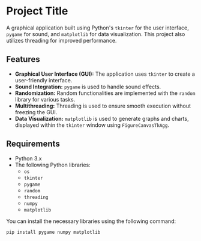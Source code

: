 # Project Title

A graphical application built using Python's `tkinter` for the user interface, `pygame` for sound, and `matplotlib` for data visualization. This project also utilizes threading for improved performance.

## Features

- **Graphical User Interface (GUI):** The application uses `tkinter` to create a user-friendly interface.
- **Sound Integration:** `pygame` is used to handle sound effects.
- **Randomization:** Random functionalities are implemented with the `random` library for various tasks.
- **Multithreading:** Threading is used to ensure smooth execution without freezing the GUI.
- **Data Visualization:** `matplotlib` is used to generate graphs and charts, displayed within the `tkinter` window using `FigureCanvasTkAgg`.

## Requirements

- Python 3.x
- The following Python libraries:
  - `os`
  - `tkinter`
  - `pygame`
  - `random`
  - `threading`
  - `numpy`
  - `matplotlib`

You can install the necessary libraries using the following command:

```bash
pip install pygame numpy matplotlib
